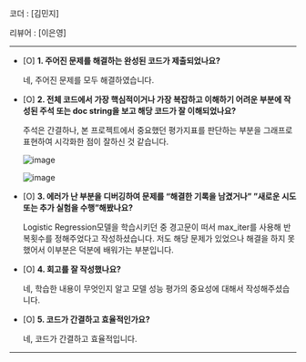 코더 : [김민지]

리뷰어 : [이은영]

---

- [O]  **1. 주어진 문제를 해결하는 완성된 코드가 제출되었나요?**

  네, 주어진 문제를 모두 해결하였습니다.
    
- [O]  **2. 전체 코드에서 가장 핵심적이거나 가장 복잡하고 이해하기 어려운 부분에 작성된 
주석 또는 doc string을 보고 해당 코드가 잘 이해되었나요?**

    주석은 간결하나, 본 프로젝트에서 중요했던 평가지표를 판단하는 부분을 그래프로 표현하여 시각화한 점이 잘하신 것 같습니다.


  ![image](https://github.com/kimmingji/first-repository/assets/141112599/36ce357c-245b-404f-817b-3bbaac228da9)


  
  ![image](https://github.com/kimmingji/first-repository/assets/141112599/8f7fbfe4-e3f2-440c-8c69-bd31318cd4a9)

        
- [O]  **3. 에러가 난 부분을 디버깅하여 문제를 “해결한 기록을 남겼거나” 
”새로운 시도 또는 추가 실험을 수행”해봤나요?**

    Logistic Regression모델을 학습시키던 중 경고문이 떠서 max_iter를 사용해 반복횟수를 정해주었다고 작성하셨습니다.
  저도 해당 문제가 있었으나 해결을 하지 못했어서 이부분은 덕분에 배워가는 부분입니다. 
        
- [O]  **4. 회고를 잘 작성했나요?**
    
    네, 학습한 내용이 무엇인지 알고 모델 성능 평가의 중요성에 대해서 작성해주셨습니다.

- [O]  **5. 코드가 간결하고 효율적인가요?**

   네, 코드가 간결하고 효율적입니다.
   

---
